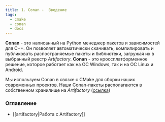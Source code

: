 ```yaml
---
title: 1. Conan -  Введение
tags:
  - cmake
  - conan
  - docs
---
```

**Conan** - это написанный на Python менеджер пакетов и зависимостей для C++. Он позволяет автоматически скачивать, компилировать и публиковать распостраняемые пакеты и библиотеки, загружая их в выбранный реестр _Artifactory_.
**Conan** - это кроссплатформенное решение, которое работает как на ОС Windows, так и на ОС Linux и Android.

Мы используем Conan в связке с CMake для сборки наших современных проектов.
Наши Conan-пакеты располагаются в собственном хранилище на *Artifactory* ([ссылка](https://uav.radar-mms.com/ui))

### Оглавление
- [[artifactory|Работа с Artifactory]]